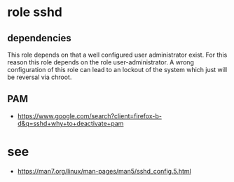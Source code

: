 # role sshd
## dependencies
This role depends on that a well configured user administrator exist.
For this reason this role depends on the role user-administrator.
A wrong configuration of this role can lead to an lockout of the system which just will be reversal via chroot.  

## PAM
- https://www.google.com/search?client=firefox-b-d&q=sshd+why+to+deactivate+pam

# see
- https://man7.org/linux/man-pages/man5/sshd_config.5.html
